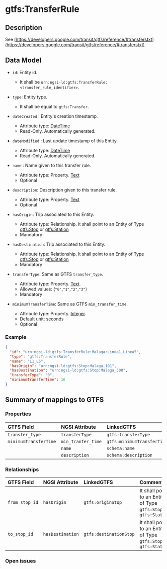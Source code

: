 # gtfs:TransferRule

## Description

See [https://developers.google.com/transit/gtfs/reference/#transferstxt](https://developers.google.com/transit/gtfs/reference/#transferstxt)

## Data Model

+ `id`: Entity id. 
    + It shall be `urn:ngsi-ld:gtfs:TransferRule:<transfer_rule_identifier>`. 

+ `type`: Entity type. 
    + It shall be equal to `gtfs:Transfer`.
    
+ `dateCreated` : Entity's creation timestamp.
    + Attribute type: [DateTime](https://schema.org/DateTime)
    + Read-Only. Automatically generated. 
 
+ `dateModified` : Last update timestamp of this Entity.
    + Attribute type: [DateTime](https://schema.org/DateTime)
    + Read-Only. Automatically generated.
  
+ `name` : Name given to this transfer rule.
    + Attribute type: Property. [Text](https://schema.org/Text)
    + Optional

+ `description`: Description given to this transfer rule.
    + Attribute type: Property. [Text](https://schema.org/Text)
    + Optional
  
+ `hasOrigin`: Trip associated to this Entity.
    + Attribute type: Relationship. It shall point to an Entity of Type [gtfs:Stop](../../Stop/spec.md) or [gtfs:Station](../../Station/spec.md)
    + Mandatory
  
+ `hasDestination`: Trip associated to this Entity.
    + Attribute type: Relationship. It shall point to an Entity of Type [gtfs:Stop](../../Stop/spec.md) or [gtfs:Station](../../Station/spec.md)
    + Mandatory
  
+ `transferType`: Same as GTFS `transfer_type`.
    + Attribute type: Property. [Text](https://schema.org/Text).
    + Allowed values: (`"0"`,`"1"`,`"2"`,`"3"`)
    + Mandatory
    
+ `minimumTransferTime`: Same as GTFS `min_transfer_time`. 
    + Attribute type: Property. [Integer](https://schema.org/Integer).
    + Default unit: seconds
    + Optional   
        
### Example

```json
{
  "id": "urn:ngsi-ld:gtfs:TransferRule:Malaga:Linea1_Linea5",
  "type": "gtfs:TransferRule",
  "name": "L1_L5",
  "hasOrigin": "urn:ngsi-ld:gtfs:Stop:Malaga_101",
  "hasDestination": "urn:ngsi-ld:gtfs:Stop:Malaga_508",
  "transferType": "0",
  "minimumTransferTime": 10
}
```

## Summary of mappings to GTFS

### Properties

| GTFS Field              | NGSI Attribute      | LinkedGTFS                 | Comment                                                      |
|:----------------------- |:--------------------|:-------------------------- |:-------------------------------------------------------------|
| `transfer_type`         | `transferType`      | `gtfs:transferType`        |                                                              |
| `minimumTransferTime`   | `min_tranfer_time`  | `gtfs:minimumTransferTime` |                                                              |
|                         | `name`              | `schema:name`              |                                                              |
|                         | `description`       | `schema:description`       |                                                              |
   

### Relationships

| GTFS Field              | NGSI Attribute        | LinkedGTFS              | Comment                                                           |
|:----------------------- |:----------------------|:----------------------- |:------------------------------------------------------------------|
| `from_stop_id`          | `hasOrigin`           | `gtfs:originStop`       | It shall point to an Entity of Type `gtfs:Stop` or `gtfs:Station` |
| `to_stop_id`            | `hasDestination`      | `gtfs:destinationStop`  | It shall point to an Entity of Type `gtfs:Stop` or `gtfs:Station` |


### Open issues

